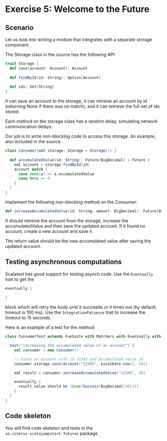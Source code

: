 # Exercise 5: Welcome to the Future

## Scenario

Let us look into writing a module that integrates with a separate storage component.

The Storage class in the source has the following API:

```scala
trait Storage {
  def save(account: Account): Account
  
  def findById(id: String): Option[Account]
  
  def ids: Set[String]
}
```

It can save an account to the storage, it can retrieve an account by id (returning None if
there was no match), and it can retrieve the full set of ids stored.

Each method on the storage class has a random delay, simulating network communication delays.

Our job is to write non-blocking code to access this storage. An example, also included in the source:

```scala
class Consumer(val storage: Storage = Storage()) {
  
  def accumulatedValue(id: String): Future[BigDecimal] = Future {
    val account = storage.findById(id)
    account match {
      case Some(a) => a.accumulatedValue
      case None => 0
    }
  }
}
```

Implement the following non-blocking method on the Consumer:

```scala
def increaseAccumulatedValue(id: String, amount: BigDecimal): Future[BigDecimal]
```

It should retreive the account from the storage, increase the accumulatedValue and then save
the updated account. If it found no account, create a new account and save it. 

The return value should be the new accumulated value after saving the updated account.

## Testing asynchronous computations

Scalatest has good support for testing asynch code. Use the `Eventually` trait to get the
```scala
eventually {
    ...
}
```
block which will retry the body until it succeeds or it times out (by default, timeout is 100 ms).
Use the `IntegrationPatience` trait to increase the timeout to 15 seconds.

Here is an example of a test for the method:
```scala
class ConsumerTest extends FunSuite with Matchers with Eventually with IntegrationPatience {

  test("increasing the accumulated value of an account") {
    val consumer = new Consumer()

    // Given an account with id 12345 and accumulated value 10
    consumer.storage.save(Account("12345", LocalDate.now(), 10))

    val result = consumer.increaseAccumulatedValue("12345", 20)

    eventually {
      result.value should be (Some(Success(BigDecimal(30))))
    }
  }
}
```

## Code skeleton

You will find code skeleton and tests in the `se.citerus.scalajumpstart.futures` package.
